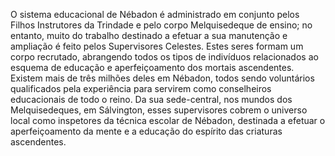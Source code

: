 ﻿O sistema educacional de Nébadon é administrado em conjunto pelos Filhos Instrutores da Trindade e pelo corpo Melquisedeque de ensino; no entanto, muito do trabalho destinado a efetuar a sua manutenção e ampliação é feito pelos Supervisores Celestes. Estes seres formam um corpo recrutado, abrangendo todos os tipos de indivíduos relacionados ao esquema de educação e aperfeiçoamento dos mortais ascendentes. Existem mais de três milhões deles em Nébadon, todos sendo voluntários qualificados pela experiência para servirem como conselheiros educacionais de todo o reino. Da sua sede-central, nos mundos dos Melquisedeques, em Sálvington, esses supervisores cobrem o universo local como inspetores da técnica escolar de Nébadon, destinada a efetuar o aperfeiçoamento da mente e a educação do espírito das criaturas ascendentes.